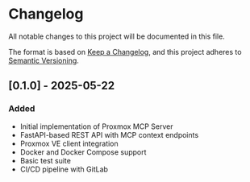 # Changelog

All notable changes to this project will be documented in this file.

The format is based on [Keep a Changelog](https://keepachangelog.com/en/1.0.0/),
and this project adheres to [Semantic Versioning](https://semver.org/spec/v2.0.0.html).

## [0.1.0] - 2025-05-22

### Added
- Initial implementation of Proxmox MCP Server
- FastAPI-based REST API with MCP context endpoints
- Proxmox VE client integration
- Docker and Docker Compose support
- Basic test suite
- CI/CD pipeline with GitLab
